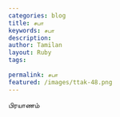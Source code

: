 ```yaml
---
categories: blog
title: சபா
keywords: சபா
description: 
author: Tamilan
layout: Ruby
tags: 
 
permalink: சபா
featured: /images/ttak-48.png
---
```

  
பிரயாணம்  
